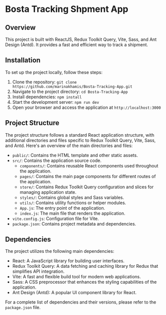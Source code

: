 # Bosta Tracking Shpment App 

## Overview

This project is built with ReactJS, Redux Toolkit Query, Vite, Sass, and Ant Design (Antd). It provides a fast and efficient way to track a shipment.


## Installation

To set up the project locally, follow these steps:

1. Clone the repository: `git clone https://github.com/marinakhamis/Bosta-Tracking-App.git`
2. Navigate to the project directory: `cd Bosta-Tracking-App`
3. Install dependencies: `npm install`
4. Start the development server: `npm run dev`
5. Open your browser and access the application at `http://localhost:3000`

## Project Structure

The project structure follows a standard React application structure, with additional directories and files specific to Redux Toolkit Query, Vite, Sass, and Antd. Here's an overview of the main directories and files:

- `public/`: Contains the HTML template and other static assets.
- `src/`: Contains the application source code.
  - `components/`: Contains reusable React components used throughout the application.
  - `pages/`: Contains the main page components for different routes of the application.
  - `store/`: Contains Redux Toolkit Query configuration and slices for managing application state.
  - `styles/`: Contains global styles and Sass variables.
  - `utils/`: Contains utility functions or helper modules.
  - `App.js`: The entry point of the application.
  - `index.js`: The main file that renders the application.
- `vite.config.js`: Configuration file for Vite.
- `package.json`: Contains project metadata and dependencies.

## Dependencies

The project utilizes the following main dependencies:

- React: A JavaScript library for building user interfaces.
- Redux Toolkit Query: A data fetching and caching library for Redux that simplifies API integration.
- Vite: A fast and flexible build tool for modern web applications.
- Sass: A CSS preprocessor that enhances the styling capabilities of the application.
- Ant Design (Antd): A popular UI component library for React.

For a complete list of dependencies and their versions, please refer to the `package.json` file.
